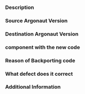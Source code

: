 ### Description

<!-- Required -->
<!-- Description of the issue -->

### Source Argonaut Version

<!-- Required -->
<!-- Argonaut version where the code come from -->

### Destination Argonaut Version

<!-- Required -->
<!-- Argonaut version where the code sould go -->

### component with the new code

<!-- Required -->
<!-- Name of the component -->

### Reason of Backporting code

<!-- Required -->

### What defect does it correct

<!-- Required -->
<!-- Why do we backport this code -->

### Additional Information
<!-- optional -->
<!-- Any additional information, configuration or data that might be necessary to reproduce the issue. -->
